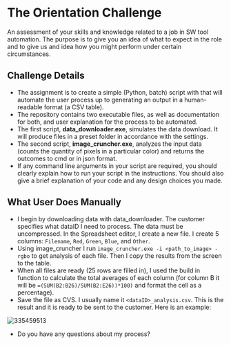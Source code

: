 # The Orientation Challenge
An assessment of your skills and knowledge related to a job in SW tool automation. The purpose is to give you an idea of what to expect in the role and to give us and idea how you might perform under certain circumstances.

## Challenge Details
- The assignment is to create a simple (Python, batch) script with that will automate the user process up to generating an output in a human-readable format (a CSV table).
- The repository contains two executable files, as well as documentation for both, and user explanation for the process to be automated.
- The first script, **data_downloader.exe**, simulates the data download. It will produce files in a preset folder in accordance with the settings.
- The second script, **image_cruncher.exe**, analyzes the input data (counts the quantity of pixels in a particular color) and returns the outcomes to cmd or in json format.
- If any command line arguments in your script are required, you should clearly explain how to run your script in the instructions. You should also give a brief explanation of your code and any design choices you made.
  
## What User Does Manually
- I begin by downloading data with data_downloader. The customer specifies what dataID I need to process. The data must be uncompressed.
In the Spreadsheet editor, I create a new file. I create 5 columns: `Filename`, `Red`, `Green`, `Blue`, and `Other`.
- Using image_cruncher I run `image_cruncher.exe -i <path_to_image> -rgbo` to get analysis of each file. Then I copy the results from the screen to the table.
- When all files are ready (25 rows are filled in), I used the build in function to calculate the total averages of each column (for column B it will be `=(SUM(B2:B26)/SUM(B2:E26))*100)` and format the cell as a percentage).
- Save the file as CVS. I usually name it `<dataID>_analysis.csv`. This is the result and it is ready to be sent to the customer. Here is an example:

![335459513](https://user-images.githubusercontent.com/45427816/224297997-d65428b1-a0ad-43b3-896c-8a92ce050a87.png)
- Do you have any questions about my process? 
